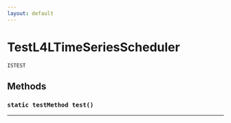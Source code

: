 ```yaml
---
layout: default
---
```


# TestL4LTimeSeriesScheduler

`ISTEST`

## Methods

### `static testMethod test()`

---

